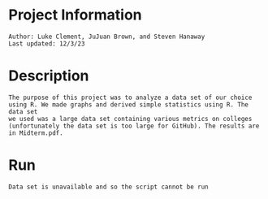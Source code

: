 # Project Information 
    Author: Luke Clement, JuJuan Brown, and Steven Hanaway
    Last updated: 12/3/23

# Description
    The purpose of this project was to analyze a data set of our choice using R. We made graphs and derived simple statistics using R. The data set
    we used was a large data set containing various metrics on colleges (unfortunately the data set is too large for GitHub). The results are in Midterm.pdf.

# Run
    Data set is unavailable and so the script cannot be run